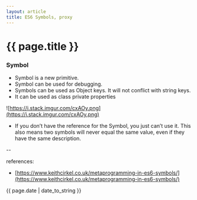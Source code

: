```yaml
---
layout: article
title: ES6 Symbols, proxy
---
```

# {{ page.title }}

### Symbol

- Symbol is a new primitive. 
- Symbol can be used for debugging.
- Symbols can be used as Object keys. It will not conflict with string keys.
- It can be used as class private properties

![https://i.stack.imgur.com/cxAOy.png](https://i.stack.imgur.com/cxAOy.png)

- If you don’t have the reference for the Symbol, you just can’t use it. This also means two symbols will never equal the same value, even if they have the same description.

--

references:

* [https://www.keithcirkel.co.uk/metaprogramming-in-es6-symbols/](https://www.keithcirkel.co.uk/metaprogramming-in-es6-symbols/)

{{ page.date | date_to_string }}

